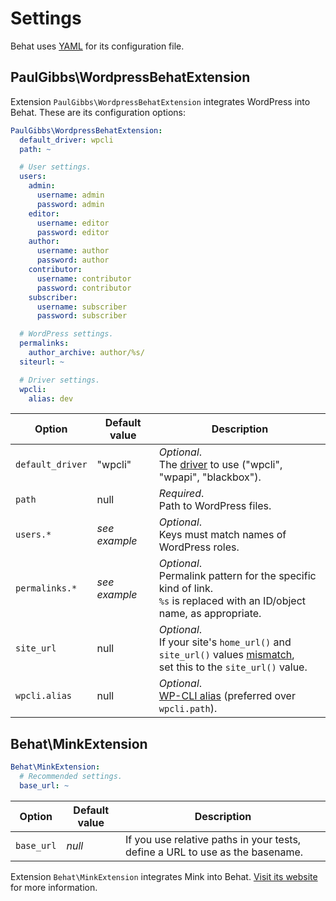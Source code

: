 # Settings

Behat uses [YAML](https://en.wikipedia.org/wiki/YAML) for its configuration file.


## PaulGibbs\WordpressBehatExtension

Extension `PaulGibbs\WordpressBehatExtension` integrates WordPress into Behat. These are its configuration options:

```YAML
PaulGibbs\WordpressBehatExtension:
  default_driver: wpcli
  path: ~

  # User settings.
  users:
    admin:
      username: admin
      password: admin
    editor:
      username: editor
      password: editor
    author:
      username: author
      password: author
    contributor:
      username: contributor
      password: contributor
    subscriber:
      username: subscriber
      password: subscriber

  # WordPress settings.
  permalinks:
    author_archive: author/%s/
  siteurl: ~

  # Driver settings.
  wpcli:
    alias: dev
```

Option           | Default value | Description
-----------------| ------------- | -----------
`default_driver` | "wpcli"       | _Optional_.<br>The [driver](drivers.md) to use ("wpcli", "wpapi", "blackbox").
`path`           | null          | _Required_.<br>Path to WordPress files.
`users.*`        | _see example_ | _Optional_.<br>Keys must match names of WordPress roles.
`permalinks.*`   | _see example_ | _Optional_.<br>Permalink pattern for the specific kind of link.<br>`%s` is replaced with an ID/object name, as appropriate.
`site_url`       | null          | _Optional_.<br>If your site's `home_url()` and `site_url()` values [mismatch](http://wordpress.stackexchange.com/a/50605),<br>set this to the `site_url()` value.
`wpcli.alias`    | null          | _Optional_.<br>[WP-CLI alias](https://wp-cli.org/commands/cli/alias/) (preferred over `wpcli.path`).


## Behat\MinkExtension

```YAML
Behat\MinkExtension:
  # Recommended settings.
  base_url: ~
```

Option     | Default value | Description
-----------| ------------- | -----------
`base_url` | _null_        | If you use relative paths in your tests, define a URL to use as the basename.

Extension `Behat\MinkExtension` integrates Mink into Behat. [Visit its website](http://mink.behat.org/en/latest/) for more information.
